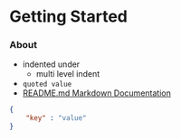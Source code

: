 # Getting Started

### About
* indented under
  * multi level indent
* `quoted value`
* [README.md Markdown Documentation](https://www.jetbrains.com/help/idea/markdown.html)
```json
{
    "key" : "value"
}
```